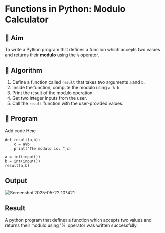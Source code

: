 # Functions in Python: Modulo Calculator

## 🎯 Aim
To write a Python program that defines a function which accepts two values and returns their **modulo** using the `%` operator.

## 🧠 Algorithm
1. Define a function called `result` that takes two arguments `a` and `b`.
2. Inside the function, compute the modulo using `a % b`.
3. Print the result of the modulo operation.
4. Get two integer inputs from the user.
5. Call the `result` function with the user-provided values.

## 🧾 Program

Add code Here
```
def result(a,b):
    c = a%b
    print("The modulo is: ",c)

a = int(input())
b = int(input())
result(a,b)
```
## Output
![Screenshot 2025-05-22 102421](https://github.com/user-attachments/assets/9aba7def-47ef-4b2d-b083-2a39837e7f54)

## Result
A python program that defines a function which accepts two values and returns their modulo using '%' operator was written successfully.
